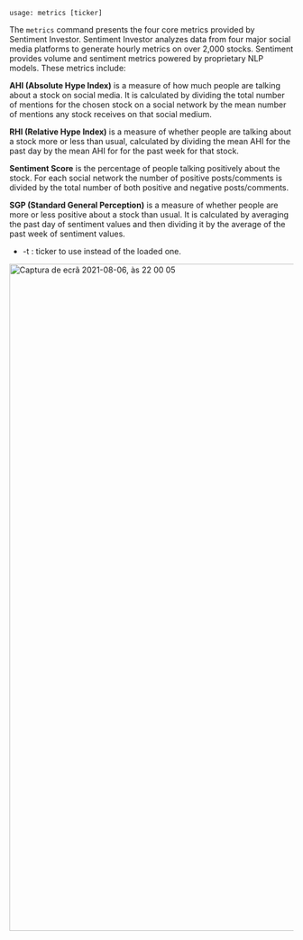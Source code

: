 ```
usage: metrics [ticker]
```
The `metrics` command presents the four core metrics provided by Sentiment Investor. Sentiment Investor analyzes data from four major social media platforms to generate hourly metrics on over 2,000 stocks. Sentiment provides volume and sentiment metrics powered by proprietary NLP models. These metrics include:

**AHI (Absolute Hype Index)** is a measure of how much people are talking about a stock on social media. It is calculated by dividing the total number of mentions for the chosen stock on a social network by the mean number of mentions any stock receives on that social medium.

**RHI (Relative Hype Index)** is a measure of whether people are talking about a stock more or less than usual, calculated by dividing the mean AHI for the past day by the mean AHI for for the past week for that stock.

**Sentiment Score** is the percentage of people talking positively about the stock. For each social network the number of positive posts/comments is divided by the total number of both positive and negative posts/comments.

**SGP (Standard General Perception)** is a measure of whether people are more or less positive about a stock than usual. It is calculated by averaging the past day of sentiment values and then dividing it by the average of the past week of sentiment values.

  * -t : ticker to use instead of the loaded one.

<img width="1183" alt="Captura de ecrã 2021-08-06, às 22 00 05" src="https://user-images.githubusercontent.com/25267873/128570641-29bab43b-b4bb-4c40-8467-ea366c903b7e.png">
